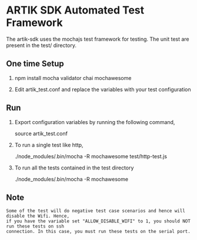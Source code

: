 # ARTIK SDK Automated Test Framework

The artik-sdk uses the mochajs test framework for testing. The unit test are present in the test/ directory.

## One time Setup

1) npm install mocha validator chai mochawesome


2) Edit artik_test.conf and replace the variables with your test configuration



## Run

1) Export configuration variables by running the following command,

	source artik_test.conf


2) To run a single test like http,

	./node_modules/.bin/mocha -R mochawesome test/http-test.js


3) To run all the tests contained in the test directory

	./node_modules/.bin/mocha -R mochawesome


## Note

	Some of the test will do negative test case scenarios and hence will disable the Wifi. Hence,
	if you have the variable set "ALLOW_DISABLE_WIFI" to 1, you should NOT run these tests on ssh
	connection. In this case, you must run these tests on the serial port.

